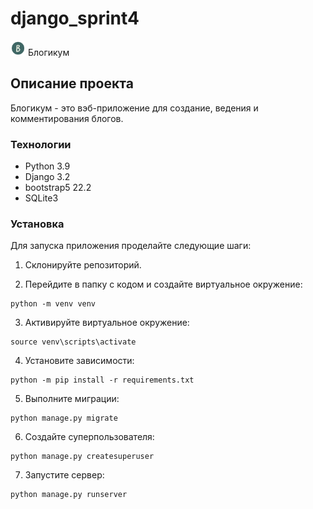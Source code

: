# django_sprint4

<img src="https://raw.githubusercontent.com/AKhlebnov/django_sprint4/main/blogicum/static/img/logo.png" width="24" height="24"> Блогикум

## Описание проекта

Блогикум - это вэб-приложение для создание, ведения и комментирования блогов.

### Технологии

- Python 3.9
- Django 3.2
- bootstrap5 22.2
- SQLite3

### Установка

Для запуска приложения проделайте следующие шаги:

1. Склонируйте репозиторий.

2. Перейдите в папку с кодом и создайте виртуальное окружение:
```
python -m venv venv
```

3. Активируйте виртуальное окружение:
```
source venv\scripts\activate
```
4. Установите зависимости:
```
python -m pip install -r requirements.txt
```
5. Выполните миграции:
```
python manage.py migrate
```
6. Создайте суперпользователя:
```
python manage.py createsuperuser
```
7. Запустите сервер:
```
python manage.py runserver
```
